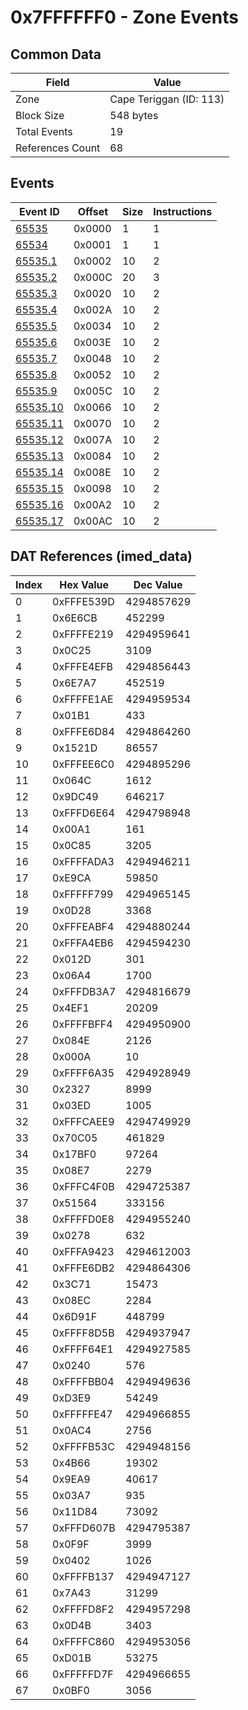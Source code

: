 # 0x7FFFFFF0 - Zone Events

## Common Data

| Field            | Value                   |
|------------------|-------------------------|
| Zone             | Cape Teriggan (ID: 113) |
| Block Size       | 548 bytes               |
| Total Events     | 19                      |
| References Count | 68                      |

## Events

| Event ID                  | Offset   |   Size |   Instructions |
|---------------------------|----------|--------|----------------|
| [65535](./65535.md)       | 0x0000   |      1 |              1 |
| [65534](./65534.md)       | 0x0001   |      1 |              1 |
| [65535.1](./65535.1.md)   | 0x0002   |     10 |              2 |
| [65535.2](./65535.2.md)   | 0x000C   |     20 |              3 |
| [65535.3](./65535.3.md)   | 0x0020   |     10 |              2 |
| [65535.4](./65535.4.md)   | 0x002A   |     10 |              2 |
| [65535.5](./65535.5.md)   | 0x0034   |     10 |              2 |
| [65535.6](./65535.6.md)   | 0x003E   |     10 |              2 |
| [65535.7](./65535.7.md)   | 0x0048   |     10 |              2 |
| [65535.8](./65535.8.md)   | 0x0052   |     10 |              2 |
| [65535.9](./65535.9.md)   | 0x005C   |     10 |              2 |
| [65535.10](./65535.10.md) | 0x0066   |     10 |              2 |
| [65535.11](./65535.11.md) | 0x0070   |     10 |              2 |
| [65535.12](./65535.12.md) | 0x007A   |     10 |              2 |
| [65535.13](./65535.13.md) | 0x0084   |     10 |              2 |
| [65535.14](./65535.14.md) | 0x008E   |     10 |              2 |
| [65535.15](./65535.15.md) | 0x0098   |     10 |              2 |
| [65535.16](./65535.16.md) | 0x00A2   |     10 |              2 |
| [65535.17](./65535.17.md) | 0x00AC   |     10 |              2 |

## DAT References (imed_data)

|   Index | Hex Value   |   Dec Value |
|---------|-------------|-------------|
|       0 | 0xFFFE539D  |  4294857629 |
|       1 | 0x6E6CB     |      452299 |
|       2 | 0xFFFFE219  |  4294959641 |
|       3 | 0x0C25      |        3109 |
|       4 | 0xFFFE4EFB  |  4294856443 |
|       5 | 0x6E7A7     |      452519 |
|       6 | 0xFFFFE1AE  |  4294959534 |
|       7 | 0x01B1      |         433 |
|       8 | 0xFFFE6D84  |  4294864260 |
|       9 | 0x1521D     |       86557 |
|      10 | 0xFFFEE6C0  |  4294895296 |
|      11 | 0x064C      |        1612 |
|      12 | 0x9DC49     |      646217 |
|      13 | 0xFFFD6E64  |  4294798948 |
|      14 | 0x00A1      |         161 |
|      15 | 0x0C85      |        3205 |
|      16 | 0xFFFFADA3  |  4294946211 |
|      17 | 0xE9CA      |       59850 |
|      18 | 0xFFFFF799  |  4294965145 |
|      19 | 0x0D28      |        3368 |
|      20 | 0xFFFEABF4  |  4294880244 |
|      21 | 0xFFFA4EB6  |  4294594230 |
|      22 | 0x012D      |         301 |
|      23 | 0x06A4      |        1700 |
|      24 | 0xFFFDB3A7  |  4294816679 |
|      25 | 0x4EF1      |       20209 |
|      26 | 0xFFFFBFF4  |  4294950900 |
|      27 | 0x084E      |        2126 |
|      28 | 0x000A      |          10 |
|      29 | 0xFFFF6A35  |  4294928949 |
|      30 | 0x2327      |        8999 |
|      31 | 0x03ED      |        1005 |
|      32 | 0xFFFCAEE9  |  4294749929 |
|      33 | 0x70C05     |      461829 |
|      34 | 0x17BF0     |       97264 |
|      35 | 0x08E7      |        2279 |
|      36 | 0xFFFC4F0B  |  4294725387 |
|      37 | 0x51564     |      333156 |
|      38 | 0xFFFFD0E8  |  4294955240 |
|      39 | 0x0278      |         632 |
|      40 | 0xFFFA9423  |  4294612003 |
|      41 | 0xFFFE6DB2  |  4294864306 |
|      42 | 0x3C71      |       15473 |
|      43 | 0x08EC      |        2284 |
|      44 | 0x6D91F     |      448799 |
|      45 | 0xFFFF8D5B  |  4294937947 |
|      46 | 0xFFFF64E1  |  4294927585 |
|      47 | 0x0240      |         576 |
|      48 | 0xFFFFBB04  |  4294949636 |
|      49 | 0xD3E9      |       54249 |
|      50 | 0xFFFFFE47  |  4294966855 |
|      51 | 0x0AC4      |        2756 |
|      52 | 0xFFFFB53C  |  4294948156 |
|      53 | 0x4B66      |       19302 |
|      54 | 0x9EA9      |       40617 |
|      55 | 0x03A7      |         935 |
|      56 | 0x11D84     |       73092 |
|      57 | 0xFFFD607B  |  4294795387 |
|      58 | 0x0F9F      |        3999 |
|      59 | 0x0402      |        1026 |
|      60 | 0xFFFFB137  |  4294947127 |
|      61 | 0x7A43      |       31299 |
|      62 | 0xFFFFD8F2  |  4294957298 |
|      63 | 0x0D4B      |        3403 |
|      64 | 0xFFFFC860  |  4294953056 |
|      65 | 0xD01B      |       53275 |
|      66 | 0xFFFFFD7F  |  4294966655 |
|      67 | 0x0BF0      |        3056 |

